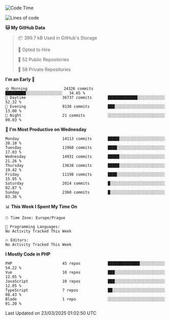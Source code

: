 <!--START_SECTION:waka-->
![Code Time](http://img.shields.io/badge/Code%20Time-1%2C584%20hrs%203%20mins-blue)

![Lines of code](https://img.shields.io/badge/From%20Hello%20World%20I%27ve%20Written-21.2%20million%20lines%20of%20code-blue)

**🐱 My GitHub Data** 

> 📦 399.7 kB Used in GitHub's Storage 
 > 
> 💼 Opted to Hire
 > 
> 📜 52 Public Repositories 
 > 
> 🔑 58 Private Repositories 
 > 
**I'm an Early 🐤** 

```text
🌞 Morning                24326 commits       █████████░░░░░░░░░░░░░░░░   34.65 % 
🌆 Daytime                36737 commits       █████████████░░░░░░░░░░░░   52.32 % 
🌃 Evening                9130 commits        ███░░░░░░░░░░░░░░░░░░░░░░   13.00 % 
🌙 Night                  21 commits          ░░░░░░░░░░░░░░░░░░░░░░░░░   00.03 % 
```
📅 **I'm Most Productive on Wednesday** 

```text
Monday                   14113 commits       █████░░░░░░░░░░░░░░░░░░░░   20.10 % 
Tuesday                  11960 commits       ████░░░░░░░░░░░░░░░░░░░░░   17.03 % 
Wednesday                14931 commits       █████░░░░░░░░░░░░░░░░░░░░   21.26 % 
Thursday                 13638 commits       █████░░░░░░░░░░░░░░░░░░░░   19.42 % 
Friday                   11198 commits       ████░░░░░░░░░░░░░░░░░░░░░   15.95 % 
Saturday                 2014 commits        █░░░░░░░░░░░░░░░░░░░░░░░░   02.87 % 
Sunday                   2360 commits        █░░░░░░░░░░░░░░░░░░░░░░░░   03.36 % 
```


📊 **This Week I Spent My Time On** 

```text
🕑︎ Time Zone: Europe/Prague

💬 Programming Languages: 
No Activity Tracked This Week

🔥 Editors: 
No Activity Tracked This Week
```

**I Mostly Code in PHP** 

```text
PHP                      45 repos            ██████████████░░░░░░░░░░░   54.22 % 
Vue                      10 repos            ███░░░░░░░░░░░░░░░░░░░░░░   12.05 % 
JavaScript               10 repos            ███░░░░░░░░░░░░░░░░░░░░░░   12.05 % 
TypeScript               7 repos             ██░░░░░░░░░░░░░░░░░░░░░░░   08.43 % 
Blade                    1 repo              ░░░░░░░░░░░░░░░░░░░░░░░░░   01.20 % 
```




 Last Updated on 23/03/2025 01:02:50 UTC
<!--END_SECTION:waka-->
<!--
**AlexKratky/AlexKratky** is a ✨ _special_ ✨ repository because its `README.md` (this file) appears on your GitHub profile.

Here are some ideas to get you started:

- 🔭 I’m currently working on ...
- 🌱 I’m currently learning ...
- 👯 I’m looking to collaborate on ...
- 🤔 I’m looking for help with ...
- 💬 Ask me about ...
- 📫 How to reach me: ...
- 😄 Pronouns: ...
- ⚡ Fun fact: ...
-->
